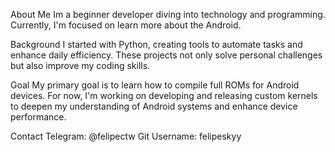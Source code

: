About Me
Im a beginner developer diving into technology and programming. Currently, I'm focused on learn more about the Android.

Background
I started with Python, creating tools to automate tasks and enhance daily efficiency. These projects not only solve personal challenges but also improve my coding skills.

Goal
My primary goal is to learn how to compile full ROMs for Android devices. For now, I'm working on developing and releasing custom kernels to deepen my understanding of Android systems and enhance device performance.

Contact
Telegram: @felipectw
Git Username: felipeskyy
